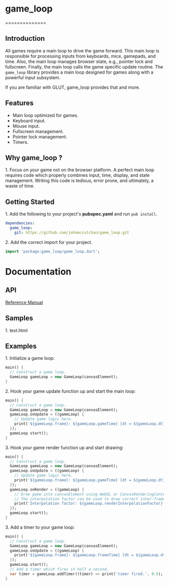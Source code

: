 # game_loop #
==============

## Introduction ##

All games require a main loop to drive the game forward. This main loop is responsible for
processing inputs from keyboards, mice, gamepads, and time. Also, the main loop
manages browser state, e.g., pointer lock and fullscreen. Finally, the main loop
calls the game specific update routine. The `game_loop` library
provides a main loop designed for games along with a powerful input subsystem.

If you are familiar with GLUT, game_loop provides that and more.

## Features ##

* Main loop optimized for games.
* Keyboard input.
* Mouse input.
* Fullscreen management.
* Pointer lock management.
* Timers.

## Why game_loop ? ##

1\. Focus on your game not on the browser platform. A perfect main loop requires
code which properly combines input, time, display, and state management. Writing
this code is tedious, error prone, and ultimately, a waste of time.

## Getting Started ##

1\. Add the following to your project's **pubspec.yaml** and run ```pub install```.

```yaml
dependencies:
  game_loop:
    git: https://github.com/johnmccutchan/game_loop.git
```

2\. Add the correct import for your project. 

```dart
import 'package:game_loop/game_loop.dart';
```

# Documentation #

## API ##

[Reference Manual](http://www.dartgamedevs.org/packages/game_loop/game_loop.html)

## Samples ##

1\. test.html

## Examples ##

1\. Initialize a game loop:

```dart
main() {
  // Construct a game loop.
  GameLoop gameLoop = new GameLoop(canvasElement);
}
```

2\. Hook your game update function up and start the main loop:

```dart
main() {
  // Construct a game loop.
  GameLoop gameLoop = new GameLoop(canvasElement);
  gameLoop.onUpdate = ((gameLoop) {
    // Update game logic here.
    print('${gameLoop.frame}: ${gameLoop.gameTime} [dt = ${gameLoop.dt}].');
  });
  gameLoop.start();
}
```

3\. Hook your game render function up and start drawing:

```dart
main() {
  // Construct a game loop.
  GameLoop gameLoop = new GameLoop(canvasElement);
  gameLoop.onUpdate = ((gameLoop) {
    // Update game logic here.
    print('${gameLoop.frame}: ${gameLoop.gameTime} [dt = ${gameLoop.dt}].');
  });
  gameLoop.onRender = ((gameLoop) {
    // Draw game into canvasElement using WebGL or CanvasRenderingContext here.
    // The interpolation factor can be used to draw correct inter-frame
  	print('Interpolation factor: ${gameLoop.renderInterpolationFactor}');
  });
  gameLoop.start();
}
```

3\. Add a timer to your game loop:

```dart
main() {
  // Construct a game loop.
  GameLoop gameLoop = new GameLoop(canvasElement);
  gameLoop.onUpdate = ((gameLoop) {
    print('${gameLoop.frame}: ${gameLoop.frameTime} [dt = ${gameLoop.dt}].');
  });
  gameLoop.start();
  // Add a timer which fires in half a second.
  var timer = gameLoop.addTimer((timer) => print('timer fired.', 0.5);
}
```
